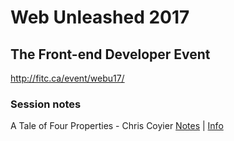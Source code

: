 # Web Unleashed 2017
## The Front-end Developer Event

http://fitc.ca/event/webu17/

### Session notes

A Tale of Four Properties - Chris Coyier
[Notes](https://github.com/fitcevents/webu-2017/blob/master/a-tale-of-four-properties) | [Info](http://fitc.ca/presentation/tale-four-properties/)


